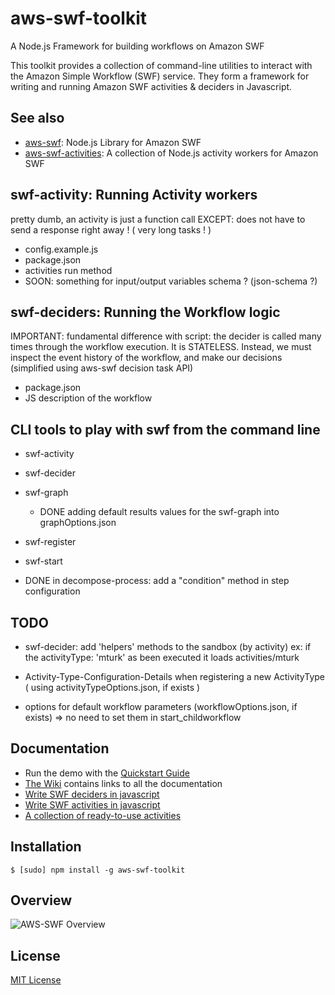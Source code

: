 # aws-swf-toolkit

A Node.js Framework for building workflows on Amazon SWF

This toolkit provides a collection of command-line utilities to interact with the Amazon Simple Workflow (SWF) service. They form a framework for writing and running Amazon SWF activities & deciders in Javascript.

## See also

* [aws-swf](https://github.com/neyric/aws-swf): Node.js Library for Amazon SWF
* [aws-swf-activities](https://github.com/neyric/aws-swf-activities): A collection of Node.js activity workers for Amazon SWF


## swf-activity: Running Activity workers

pretty dumb, an activity is just a function call
EXCEPT: does not have to send a response right away ! ( very long tasks ! )

* config.example.js
* package.json
* activities run method
* SOON: something for input/output variables schema ? (json-schema ?)


## swf-deciders: Running the Workflow logic

IMPORTANT: fundamental difference with script: the decider is called many times through the workflow execution. It is STATELESS.
           Instead, we must inspect the event history of the workflow, and make our decisions (simplified using aws-swf decision task API)

* package.json
* JS description of the workflow
        

## CLI tools to play with swf from the command line


* swf-activity
* swf-decider
* swf-graph
  * DONE adding default results values for the swf-graph into graphOptions.json
* swf-register
* swf-start



* DONE in decompose-process: add a "condition" method in step configuration

## TODO

* swf-decider: add 'helpers' methods to the sandbox (by activity)
      ex: if the activityType: 'mturk' as been executed it loads activities/mturk


* Activity-Type-Configuration-Details when registering a new ActivityType ( using activityTypeOptions.json, if exists )

* options for default workflow parameters (workflowOptions.json, if exists) => no need to set them in start_childworkflow

## Documentation

* Run the demo with the [Quickstart Guide](https://github.com/neyric/aws-swf/wiki/Quickstart-Guide)
* [The Wiki](https://github.com/neyric/aws-swf/wiki) contains links to all the documentation
* [Write SWF deciders in javascript](https://github.com/neyric/aws-swf/wiki/Writing-deciders)
* [Write SWF activities in javascript](https://github.com/neyric/aws-swf/wiki/Create-new-activities)
* [A collection of ready-to-use activities](https://github.com/neyric/aws-swf/tree/master/activities)



## Installation


    $ [sudo] npm install -g aws-swf-toolkit


## Overview

![AWS-SWF Overview](/neyric/aws-swf-toolkit/raw/master/diagram.png "AWS-SWF Overview")


## License

[MIT License](https://raw.github.com/neyric/aws-swf/master/LICENSE.txt)


